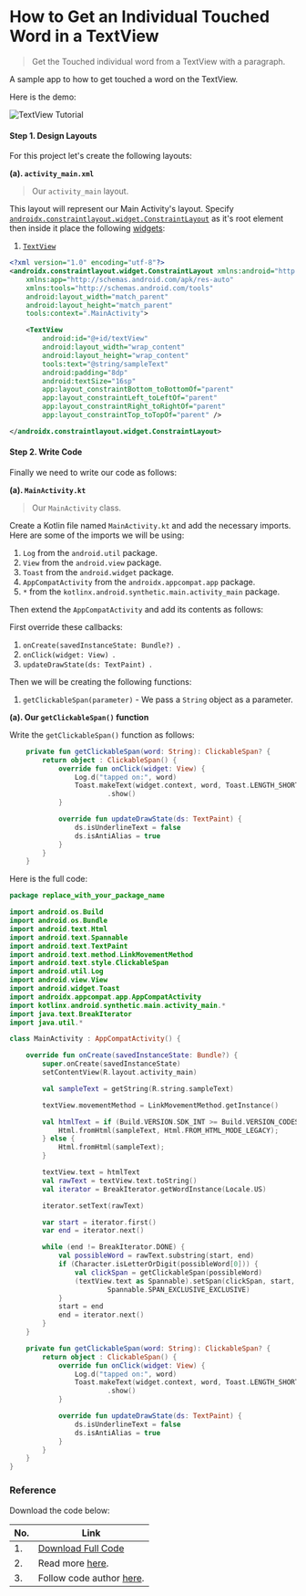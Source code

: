 # How to Get an Individual Touched Word in a TextView


>  Get the Touched individual word from a TextView with a paragraph.

A sample app to how to get touched a word on the TextView.

Here is the demo:

![TextView Tutorial](https://github.com/rezaiyan/TouchWord/raw/master/art/p1.jpg)


#### Step 1. Design Layouts

For this project let's create the following layouts:

**(a). `activity_main.xml`**

> Our `activity_main` layout.

This layout will represent our Main Activity's layout. Specify [`androidx.constraintlayout.widget.ConstraintLayout`](https://android.camposha.info/en/constraintlayout) as it's root element then inside it place the following [widgets](https://android.camposha.info/en/view):

1. [`TextView`](https://android.camposha.info/en/textview)

```xml
<?xml version="1.0" encoding="utf-8"?>
<androidx.constraintlayout.widget.ConstraintLayout xmlns:android="http://schemas.android.com/apk/res/android"
    xmlns:app="http://schemas.android.com/apk/res-auto"
    xmlns:tools="http://schemas.android.com/tools"
    android:layout_width="match_parent"
    android:layout_height="match_parent"
    tools:context=".MainActivity">

    <TextView
        android:id="@+id/textView"
        android:layout_width="wrap_content"
        android:layout_height="wrap_content"
        tools:text="@string/sampleText"
        android:padding="8dp"
        android:textSize="16sp"
        app:layout_constraintBottom_toBottomOf="parent"
        app:layout_constraintLeft_toLeftOf="parent"
        app:layout_constraintRight_toRightOf="parent"
        app:layout_constraintTop_toTopOf="parent" />

</androidx.constraintlayout.widget.ConstraintLayout>
```
#### Step 2. Write Code

Finally we need to write our code as follows:


**(a). `MainActivity.kt`**

> Our `MainActivity` class.

Create a Kotlin file named `MainActivity.kt` and add the necessary imports. Here are some of the imports we will be using:
1. `Log` from the `android.util` package.
2. `View` from the `android.view` package.
3. `Toast` from the `android.widget` package.
4. `AppCompatActivity` from the `androidx.appcompat.app` package.
5. `*` from the `kotlinx.android.synthetic.main.activity_main` package.

Then extend the `AppCompatActivity` and add its contents as follows:

First override these callbacks: 

1. `onCreate(savedInstanceState: Bundle?) `.
2. `onClick(widget: View) `.
3. `updateDrawState(ds: TextPaint) `.

Then we will be creating the following functions:

1. `getClickableSpan(parameter)` - We pass a `String` object as a parameter.

**(a). Our `getClickableSpan()` function**

Write the `getClickableSpan()` function as follows:

```kotlin
    private fun getClickableSpan(word: String): ClickableSpan? {
        return object : ClickableSpan() {
            override fun onClick(widget: View) {
                Log.d("tapped on:", word)
                Toast.makeText(widget.context, word, Toast.LENGTH_SHORT)
                        .show()
            }

            override fun updateDrawState(ds: TextPaint) {
                ds.isUnderlineText = false
                ds.isAntiAlias = true
            }
        }
    }
```


Here is the full code:

```kotlin
package replace_with_your_package_name

import android.os.Build
import android.os.Bundle
import android.text.Html
import android.text.Spannable
import android.text.TextPaint
import android.text.method.LinkMovementMethod
import android.text.style.ClickableSpan
import android.util.Log
import android.view.View
import android.widget.Toast
import androidx.appcompat.app.AppCompatActivity
import kotlinx.android.synthetic.main.activity_main.*
import java.text.BreakIterator
import java.util.*

class MainActivity : AppCompatActivity() {

    override fun onCreate(savedInstanceState: Bundle?) {
        super.onCreate(savedInstanceState)
        setContentView(R.layout.activity_main)

        val sampleText = getString(R.string.sampleText)

        textView.movementMethod = LinkMovementMethod.getInstance()

        val htmlText = if (Build.VERSION.SDK_INT >= Build.VERSION_CODES.N) {
            Html.fromHtml(sampleText, Html.FROM_HTML_MODE_LEGACY);
        } else {
            Html.fromHtml(sampleText);
        }

        textView.text = htmlText
        val rawText = textView.text.toString()
        val iterator = BreakIterator.getWordInstance(Locale.US)

        iterator.setText(rawText)

        var start = iterator.first()
        var end = iterator.next()

        while (end != BreakIterator.DONE) {
            val possibleWord = rawText.substring(start, end)
            if (Character.isLetterOrDigit(possibleWord[0])) {
                val clickSpan = getClickableSpan(possibleWord)
                (textView.text as Spannable).setSpan(clickSpan, start, end,
                        Spannable.SPAN_EXCLUSIVE_EXCLUSIVE)
            }
            start = end
            end = iterator.next()
        }
    }

    private fun getClickableSpan(word: String): ClickableSpan? {
        return object : ClickableSpan() {
            override fun onClick(widget: View) {
                Log.d("tapped on:", word)
                Toast.makeText(widget.context, word, Toast.LENGTH_SHORT)
                        .show()
            }

            override fun updateDrawState(ds: TextPaint) {
                ds.isUnderlineText = false
                ds.isAntiAlias = true
            }
        }
    }
}


```

### Reference

Download the code below:

|No.|Link|
|--|---|
|1.|[Download Full Code](https://github.com/rezaiyan/TouchWord/archive/refs/heads/master.zip)|
|2.|Read more [here](https://github.com/rezaiyan/TouchWord).|
|3.|Follow code author [here](https://github.com/rezaiyan).|
